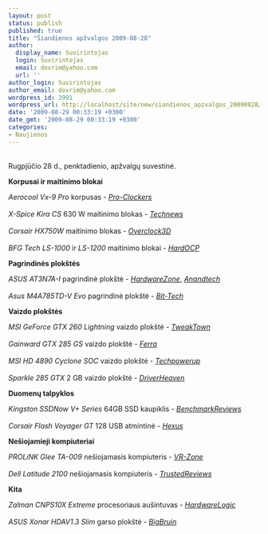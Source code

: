 ```yaml
---
layout: post
status: publish
published: true
title: "Šiandienos apžvalgos 2009-08-28"
author:
  display_name: Suvirintojas
  login: Suvirintojas
  email: dovrim@yahoo.com
  url: ''
author_login: Suvirintojas
author_email: dovrim@yahoo.com
wordpress_id: 3991
wordpress_url: http://localhost/site/new/siandienos_apzvalgos_20090828/
date: '2009-08-29 00:33:19 +0300'
date_gmt: '2009-08-29 00:33:19 +0300'
categories:
- Naujienos
---
```

<p>
<br />Rugpjūčio 28 d., penktadienio, apžvalgų suvestinė.</p>
<p><b>Korpusai ir maitinimo blokai</b></p>
<p><i>Aerocool Vx-9 Pro</i> korpusas - <i><a class="ns" href="http://www.pro-clockers.com/cases/501-aerocool-vx-9-pro-mid-tower-atx-tower.html">Pro-Clockers</a></i><br />
<br /><i>X-Spice Kira CS</i> 630 W maitinimo blokas - <i><a class="ns" href="http://www.technews.lt/naujiena/n/a/xspice_kira_cs_630_w_maitinimo_blokas.html">Technews</a></i><br />
<br /><i>Corsair HX750W</i> maitinimo blokas - <i><a class="ns" href="http://www.overclock3d.net/reviews.php?/power_supply/corsair_hx750w_750w_atx_psu/1">Overclock3D</a></i><br />
<br /><i>BFG Tech LS-1000</i> ir <i>LS-1200</i> maitinimo blokai - <i><a class="ns" href="http://www.hardocp.com/article/2009/08/28/bfg_tech_ls1000_ls1200_power_supplies">HardOCP</a></i></p>
<p><b>Pagrindinės plokštės</b></p>
<p><i>ASUS AT3N7A-I</i> pagrindinė plokštė - <i><a class="ns" href="http://www.hardwarezone.com/articles/view.php?cid=6&id=2985">HardwareZone</a></i>, <i><a class="ns" href="http://www.anandtech.com/mb/showdoc.aspx?i=3630">Anandtech</a></i><br />
<br /><i>Asus M4A785TD-V Evo</i> pagrindinė plokštė - <i><a class="ns" href="http://www.bit-tech.net/hardware/motherboards/2009/08/28/asus-m4a785td-v-evo-review/1">Bit-Tech</a></i></p>
<p><b>Vaizdo plokštės</b></p>
<p><i>MSI GeForce GTX 260 Lightning</i> vaizdo plokštė - <i><a class="ns" href="http://www.tweaktown.com/reviews/2895/msi_geforce_gtx_260_lightning_graphics_card/index.html">TweakTown</a></i><br />
<br /><i>Gainward GTX 285 GS</i> vaizdo plokštė - <i><a class="ns" href="http://www.ferra.ru/online/video/90138/">Ferra</a></i><br />
<br /><i>MSI HD 4890 Cyclone SOC</i> vaizdo plokštė - <i><a class="ns" href="http://www.techpowerup.com/reviews/MSI/HD_4890_Cyclone_SOC/">Techpowerup</a></i><br />
<br /><i>Sparkle 285 GTX</i> 2 GB vaizdo plokštė - <i><a class="ns" href="http://www.driverheaven.net/reviews.php?reviewid=831">DriverHeaven</a></i></p>
<p><b>Duomenų talpyklos</b></p>
<p><i>Kingston SSDNow V+ Series</i> 64GB SSD kaupiklis - <i><a class="ns" href="http://benchmarkreviews.com/index.php?option=com_content&task=view&id=328&Itemid=60">BenchmarkReviews</a></i><br />
<br /><i>Corsair Flash Voyager GT</i> 128 USB atmintinė - <i><a class="ns" href="http://www.hexus.net/content/item.php?item=19859">Hexus</a></i></p>
<p><b>Nešiojamieji kompiuteriai</b></p>
<p><i>PROLiNK Glee TA-009</i> nešiojamasis kompiuteris - <i><a class="ns" href="http://vr-zone.com/articles/prolink-glee-ta-009-netbook/7471.html?doc=7471">VR-Zone</a></i><br />
<br /><i>Dell Latitude 2100</i> nešiojamasis kompiuteris - <i><a class="ns" href="http://www.trustedreviews.com/laptops/review/2009/08/28/Dell-Latitude-2100-Netbook/p1">TrustedReviews</a></i></p>
<p><b>Kita</b></p>
<p><i>Zalman CNPS10X Extreme</i> procesoriaus aušintuvas - <i><a class="ns" href="http://www.hardwarelogic.com/news/137/ARTICLE/6870/2009-08-28.html">HardwareLogic</a></i><br />
<br /><i>ASUS Xonar HDAV1.3 Slim</i> garso plokštė - <i><a class="ns" href="http://www.bigbruin.com/content/asushdav_1">BigBruin</a></i><br /></p>
